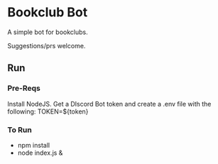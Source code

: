 # Bookclub Bot

A simple bot for bookclubs.

Suggestions/prs welcome.

## Run

### Pre-Reqs
Install NodeJS.
Get a DIscord Bot token and create a .env file with the following:
TOKEN=${token}

### To Run
* npm install
* node index.js &